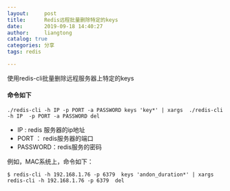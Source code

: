 ```yaml
---
layout:     post
title:      Redis远程批量删除特定的keys
date:       2019-09-18 14:40:27
author:     liangtong
catalog: true
categories: 分享
tags: redis

---
```


使用redis-cli批量删除远程服务器上特定的keys

#### 命令如下

```shell
./redis-cli -h IP -p PORT -a PASSWORD keys 'key*' | xargs  ./redis-cli -h IP  -p PORT -a PASSWORD del
```



+ IP : redis 服务器的ip地址
+ PORT ： redis服务器的端口
+ PASSWORD：redis服务的密码



例如，MAC系统上，命令如下：

```nginx config
$ redis-cli -h 192.168.1.76 -p 6379  keys 'andon_duration*' | xargs  redis-cli -h 192.168.1.76 -p 6379  del
```

